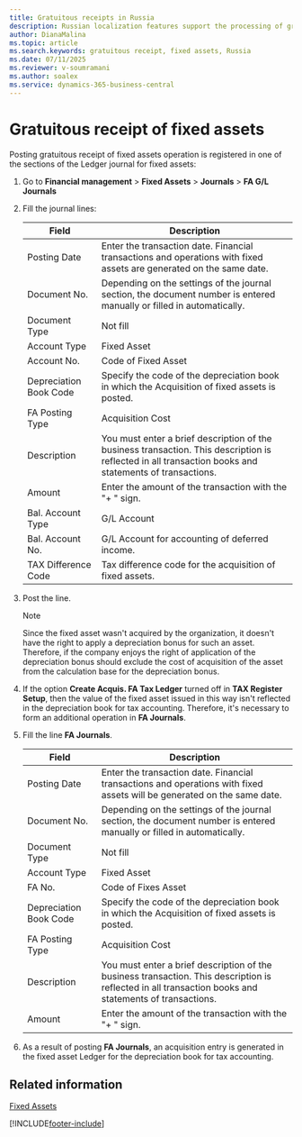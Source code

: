 ```yaml
---
title: Gratuitous receipts in Russia
description: Russian localization features support the processing of gratuitous receipt of fixed assets.
author: DianaMalina
ms.topic: article
ms.search.keywords: gratuitous receipt, fixed assets, Russia
ms.date: 07/11/2025
ms.reviewer: v-soumramani
ms.author: soalex
ms.service: dynamics-365-business-central
---
```


# Gratuitous receipt of fixed assets

Posting gratuitous receipt of fixed assets operation is registered in one of the sections of the Ledger journal for fixed assets:

1. Go to **Financial management** > **Fixed Assets** > **Journals** > **FA G/L Journals**
1. Fill the journal lines:

   | Field                  | Description                                                  |
   | ---------------------- | ------------------------------------------------------------ |
   | Posting Date           | Enter the transaction date. Financial transactions and operations with fixed assets are generated on the same date. |
   | Document No.           | Depending on the settings of the journal section, the document number is entered manually or filled in automatically. |
   | Document Type          | Not fill                                                     |
   | Account Type           | Fixed Asset                                                  |
   | Account No.            | Code of Fixed Asset                                          |
   | Depreciation Book Code | Specify the code of the depreciation book in which the Acquisition of fixed assets is posted. |
   | FA Posting Type        | Acquisition Cost                                             |
   | Description            | You must enter a brief description of the business transaction. This description is reflected in all transaction books and statements of transactions. |
   | Amount                 | Enter the amount of the transaction with the "+ " sign.      |
   | Bal. Account Type      | G/L Account                                                  |
   | Bal. Account No.       | G/L Account for accounting of deferred income.               |
   | TAX Difference Code    | Tax difference code for the acquisition of fixed assets.     |

1. Post the line.

   > [!NOTE]
   > Since the fixed asset wasn't acquired by the organization, it doesn't have the right to apply a depreciation bonus for such an asset. Therefore, if the company enjoys the right of application of the depreciation bonus should exclude the cost of acquisition of the asset from the calculation base for the depreciation bonus.

1. If the option **Create Acquis. FA Tax Ledger** turned off in **TAX Register Setup**, then the value of the fixed asset issued in this way isn't reflected in the depreciation book for tax accounting. Therefore, it's necessary to form an additional operation in **FA Journals**.
1. Fill the line **FA Journals**.

   | Field                  | Description                                                  |
   | ---------------------- | ------------------------------------------------------------ |
   | Posting Date           | Enter the transaction date. Financial transactions and operations with fixed assets will be generated on the same date. |
   | Document No.           | Depending on the settings of the journal section, the document number is entered manually or filled in automatically. |
   | Document Type          | Not fill                                                     |
   | Account Type           | Fixed Asset                                                  |
   | FA No.                 | Code of Fixes Asset                                          |
   | Depreciation Book Code | Specify the code of the depreciation book in which the Acquisition of fixed assets is posted. |
   | FA Posting Type        | Acquisition Cost                                             |
   | Description            | You must enter a brief description of the business transaction. This description is reflected in all transaction books and statements of transactions. |
   | Amount                 | Enter the amount of the transaction with the "+ " sign.      |

1. As a result of posting **FA Journals**, an acquisition entry is generated in the fixed asset Ledger for the depreciation book for tax accounting.

## Related information

[Fixed Assets](fixed-assets.md)

[!INCLUDE[footer-include](../../includes/footer-banner.md)]
